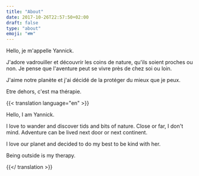```yaml
---
title: "About"
date: 2017-10-26T22:57:50+02:00
draft: false
type: "about"
emoji: "👪"
---
```


Hello, je m'appelle Yannick.

J'adore vadrouiller et découvrir les coins de nature, qu'ils soient proches ou non. Je pense que l'aventure peut se vivre près de chez soi ou loin.

J'aime notre planète et j'ai décidé de la protéger du mieux que je peux.

Etre dehors, c'est ma thérapie.

{{< translation language="en" >}}

Hello, I am Yannick.

I love to wander and discover tids and bits of nature. Close or far, I don't mind. Adventure can be lived next door or next continent.

I love our planet and decided to do my best to be kind with her.

Being outside is my therapy.

{{</ translation >}}
